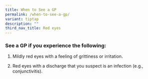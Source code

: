 ```yaml
---
title: When to See a GP
permalink: /when-to-see-a-gp/
variant: tiptap
description: ""
third_nav_title: Red eyes
---
```

<h3>See a GP if you experience the following: </h3>
<p></p>
<ol data-tight="true" class="tight">
<li>
<p>Mildly red eyes with a feeling of grittiness or irritation.</p>
</li>
<li>
<p>Red eyes with a discharge that you suspect is an infection (e.g., conjunctivitis).</p>
</li>
</ol>
<p></p>